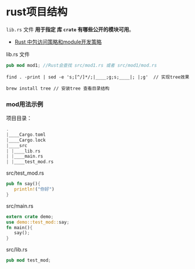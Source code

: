 # rust项目结构

`lib.rs` 文件 **用于指定 库 `crate` 有哪些公开的模块可用**。

+ [Rust 中包访问策略和module开发策略](https://blog.csdn.net/teamlet/article/details/50917512)

lib.rs 文件

```rust
pub mod mod1; //Rust会查找 src/mod1.rs 或者 src/mod1/mod.rs 
```

```
find . -print | sed -e 's;[^/]*/;|____;g;s;____|; |;g'  // 实现tree效果

brew install tree // 安装tree 查看目录结构
```

### mod用法示例

项目目录：

```rust
.
|____Cargo.toml
|____Cargo.lock
|____src
| |____lib.rs
| |____main.rs
| |____test_mod.rs
```

 src/test_mod.rs

```rust
pub fn say(){
   println!("你好")
}
```

src/main.rs

```rust
extern crate demo;
use demo::test_mod::say;
fn main(){
   say();
}
```

src/lib.rs

```rust
pub mod test_mod;
```

